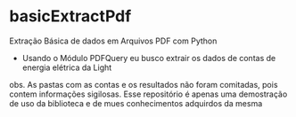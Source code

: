 # basicExtractPdf
Extração Básica de dados em Arquivos PDF com Python

- Usando o Módulo PDFQuery eu busco extrair os dados de contas de energia elétrica da Light


obs. As pastas com as contas e os resultados não foram comitadas, pois contem informações sigilosas. 
Esse repositório é apenas uma demostração de uso da biblioteca e de mues conhecimentos adquirdos da mesma
